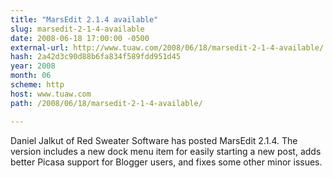 ```yaml
---
title: "MarsEdit 2.1.4 available"
slug: marsedit-2-1-4-available
date: 2008-06-18 17:00:00 -0500
external-url: http://www.tuaw.com/2008/06/18/marsedit-2-1-4-available/
hash: 2a42d3c90d88b6fa834f589fdd951d45
year: 2008
month: 06
scheme: http
host: www.tuaw.com
path: /2008/06/18/marsedit-2-1-4-available/

---
```


Daniel Jalkut of Red Sweater Software has posted MarsEdit 2.1.4. The version includes a new dock menu item for easily starting a new post, adds better Picasa support for Blogger users, and fixes some other minor issues.
